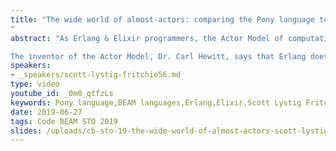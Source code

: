 ```yaml
---
title: "The wide world of almost-actors: comparing the Pony language to BEAM languages
"
abstract: "As Erlang & Elixir programmers, the Actor Model of computation sits comfortably in our minds. Processes that communicate only by message passing makes building concurrent applications easy. It feels natural. We take it for granted.

The inventor of the Actor Model, Dr. Carl Hewitt, says that Erlang does not implement the Actor Model. Erlang co-creators Joe Armstrong and Robert Virding agree with Hewitt. Let's explore Actor Model wrongs & rights with BEAM languages compared to Pony (http://ponylang.io)."
speakers:
- _speakers/scott-lystig-fritchie56.md
type: video
youtube_id: _0m0_qtfzLs
keywords: Pony language,BEAM languages,Erlang,Elixir,Scott Lystig Fritchie
date: 2019-06-27
tags: Code BEAM STO 2019
slides: /uploads/cb-sto-19-the-wide-world-of-almost-actors-scott-lystig-fritchie-compressed.pdf
---
```


